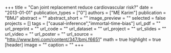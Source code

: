 +++
title = "Can joint replacement reduce cardiovascular risk?"
date = "2013-01-01"
publication_types = ["0"]
authors = ["ME Karim"]
publication = "BMJ"
abstract = ""
abstract_short = ""
image_preview = ""
selected = false
projects = []
tags = ["causal-inference","immortal-time-bias"]
url_pdf = ""
url_preprint = ""
url_code = ""
url_dataset = ""
url_project = ""
url_slides = ""
url_video = ""
url_poster = ""
url_source = "http://www.bmj.com/content/347/bmj.f6651"
math = true
highlight = true
[header]
image = ""
caption = ""
+++
